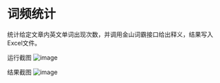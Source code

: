 # 词频统计
统计给定文章内英文单词出现次数，并调用金山词霸接口给出释义，结果写入Excel文件。

运行截图
![image](https://github.com/Code0401/word-frequency/blob/master/Images/Snipaste_2019-06-27_18-32-57.png)

结果截图
![image](https://github.com/Code0401/word-frequency/blob/master/Images/Snipaste_2019-06-27_18-33-17.png)
